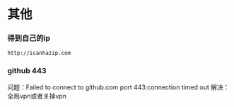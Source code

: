 # 其他
### 得到自己的ip
```
http://icanhazip.com
```

### github 443
问题：Failed to connect to github.com port 443:connection timed out
解决：全局vpn或者关掉vpn